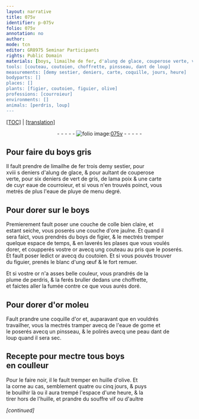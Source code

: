 ```yaml
---
layout: narrative
title: 075v
identifier: p-075v
folio: 075v
annotation: no
author:
mode: tcn
editor: GR8975 Seminar Participants
rights: Public Domain
materials: [boys, limailhe de fer, d'alung de glace, couperose verte, vert de gris, poix, eaue de courroieur, eaue de pluye, dorer, colle bien claire, ore jaulne, boys de figier, or, coutoien, blanc d'ung œuf, plume de perdris, doré, or moleu, eaue de gome, huille d'olive, corne, huille, souffre vif]
tools: [couteau, coutoien, choffrette, pinsseau, dant de loup]
measurements: [demy sestier, deniers, carte, coquille, jours, heure]
bodyparts: []
places: []
plants: [figier, coutoien, figuier, olive]
professions: [courroieur]
environments: []
animals: [perdris, loup]
---
```


<p><a href="{{ site.baseurl }}/normalized/">[TOC]</a> | <a href="{{ site.baseurl }}/texts/p-075v_tl/" target="_blank">[translation]</a></p><div class="folio" align="center">- - - - - <a href="http://gallica.bnf.fr/ark:/12148/btv1b10500001g/f156.item" target="_blank"><img src="https://cu-mkp.github.io/2017-workshop-edition/assets/photo-icon.png" alt="folio image: " style="display:inline-block; margin-bottom:-3px;"/>075v</a> - - - - - </div>  
  

## Pour f<span class="exp">air</span>e du <span class="m">boys</span> gris

 
Il fault prendre de <span class="m">limailhe de fer</span> trois <span class="ms">demy sestier</span>, po<span class="exp">ur</span><br/> xviii <span class="del">s</span> deniers <span class="m">d'alung de glace</span>, & pour aultant de <span class="m">couperose<br/> verte</span>, pour six <span class="ms">den<span class="exp">iers</span></span> de <span class="m">vert de gris</span>, de l<span class="del">am</span>a <span class="m">poix</span> & une <span class="ms">carte</span><br/> de <span class="del">cuyr</span> <span class="m"><span class="add">eaue</span> de <span class="pro">courroieur</span></span>, et si vous n'en trouvés poinct, vous<br/> metrés de <span class="del">plus</span> <span class="add">l'<span class="m">eaue de pluye</span></span>  de menu degré.
 
 
  

## Pour <span class="m">dorer</span> sur le <span class="m">boys</span>

 
Premierement fault poser une couche de <span class="m">colle bien claire</span>, et<br/> estant seiche, vous poserés une couche d'<span class="m">ore jaulne</span>. Et quand il<br/> sera faict, vous prendrés du <span class="m">boys de <span class="pa">figier</span></span>, & le mectrés tremper<br/> quelque espace de temps, & en laverés les plases q<span class="exp">ue</span> vous voulés<br/> <span class="m">dorer</span>, et coupperés v<span class="exp">ost</span>re <span class="m">or</span> avecq ung <span class="tl">couteau</span> au pris q<span class="exp">ue</span> le poserés.<br/> Et fault poser led<span class="exp">ict</span> <span class="m">or</span> avecq du <span class="tl"><span class="m"><span class="pa">couto<span class="del">ie</span><span class="add">n</span></span></span></span>. Et si vous pouvés trouver<br/> du <span class="pa">figuier</span>, prenés le <span class="m">blanc d'ung œuf</span> & le fort remuer.
 
Et si v<span class="exp">ost</span>re <span class="m">or</span> n'a asses belle couleur, vous prandrés de la<br/> <span class="m">plume de <span class="al">perdris</span></span>, & la ferés bruller dedans une <span class="tl">choffrette</span>,<br/> et faictes aller la fumée co<span class="exp">n</span>tre ce q<span class="exp">ue</span> vous aurés <span class="m">doré</span>.
 
 
  

## Pour <span class="m">dorer</span> d'<span class="m">or moleu</span>

 
Fault prandre une <span class="ms">coquille</span> d'<span class="m">or</span> et, auparavant q<span class="exp">ue</span> en vouldrés<br/> travailher, vous la mectrés tramper avecq de l'<span class="m">eaue de gome</span> et<br/> le poserés avecq un <span class="tl">pinsseau</span>, & le polirés avecq une <span class="del">peau</span> <span class="tl"><span class="add">dant</span> de<br/> <span class="al">loup</span></span> quand il sera sec.
 
 
  

## Recepte pour mectre tous <span class="m">boys</span><br/> en coulleur

 
 Pour le faire noir, il le fault tremper en <span class="m">huille d'<span class="pa">olive</span></span>. Et<br/> la <span class="m">corne</span> au cas, semblement quatre ou cinq <span class="ms"><span class="tmp">jours</span></span>, & puys<br/> le bouilhir là ou il aura trempé l'espace d'une <span class="ms"><span class="tmp">heure</span></span>, & la<br/> tirer hors de l'<span class="m">huille</span>, et prandre du <span class="m">souffre vif</span> ou d'au<span class="exp">ltr</span>e
 
*[continued]*
 
